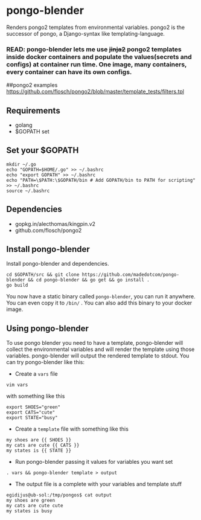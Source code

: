 # pongo-blender
Renders pongo2 templates from environmental variables.
pongo2 is the successor of pongo, a Django-syntax like templating-language.

### READ: pongo-blender lets me use ~~jinja2~~ pongo2 templates inside docker containers and populate the values(secrets and configs) at container run time. One image, many containers, every container can have its own configs.

##pongo2 examples
https://github.com/flosch/pongo2/blob/master/template_tests/filters.tpl

## Requirements
* golang
* $GOPATH set

## Set your $GOPATH 
```
mkdir ~/.go
echo "GOPATH=$HOME/.go" >> ~/.bashrc
echo "export GOPATH" >> ~/.bashrc
echo "PATH=\$PATH:\$GOPATH/bin # Add GOPATH/bin to PATH for scripting" >> ~/.bashrc
source ~/.bashrc
```

## Dependencies
* gopkg.in/alecthomas/kingpin.v2
* github.com/flosch/pongo2

## Install pongo-blender
Install pongo-blender and dependencies.
```
cd $GOPATH/src && git clone https://github.com/madedotcom/pongo-blender && cd pongo-blender && go get && go install .
go build
```
You now have a static binary called `pongo-blender`, you can run it anywhere.
You can even copy it to `/bin/` .
You can also add this binary to your docker image.

## Using pongo-blender

To use pongo blender you need to have a template, pongo-blender will collect the environmental variables and will render the template using those variables. pongo-blender will output the rendered template to stdout. You can try pongo-blender like this:

* Create a `vars` file
```
vim vars
```
with something like this
```
export SHOES="green"
export CATS="cute"
export STATE="busy"
```

* Create a `template` file with something like this
 ```
my shoes are {{ SHOES }}
my cats are cute {{ CATS }}
my states is {{ STATE }}
```


* Run pongo-blender passing it values for variables you want set
```
. vars && pongo-blender template > output
```

* The output file is a complete with your variables and template stuff
```
egidijus@ub-sol:/tmp/pongos$ cat output 
my shoes are green
my cats are cute cute
my states is busy
```


